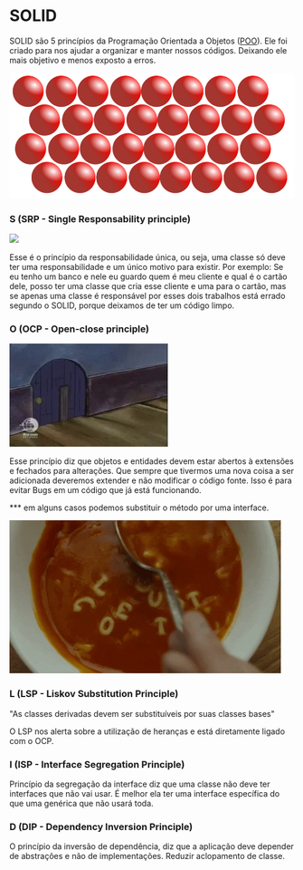 # SOLID

SOLID são 5 princípios da Programação Orientada a Objetos ([POO](https://pt.wikipedia.org/wiki/Programa%C3%A7%C3%A3o_orientada_a_objetos)).
Ele foi criado para nos ajudar a organizar e manter nossos códigos. Deixando ele mais objetivo e menos exposto a erros.
<div style="align: center">
  <img src="https://github.com/coderanac/waffle-betizado/blob/master/assets-waffles/Solid.png" />
</div>

### S (SRP - Single Responsability principle)

<img src="https://github.com/coderanac/waffle-betizado/blob/master/assets-waffles/single.gif" />

Esse é o princípio da responsabilidade única, ou seja, uma classe só deve ter uma responsabilidade e um único motivo para existir. Por exemplo:
Se eu tenho um banco e nele eu guardo quem é meu cliente e qual é o cartão dele, posso ter uma classe que cria esse cliente e uma para o cartão, mas se apenas uma classe
é responsável por esses dois trabalhos está errado segundo o SOLID, porque deixamos de ter um código limpo.

### O (OCP - Open-close principle)

<img src="https://github.com/coderanac/waffle-betizado/blob/master/assets-waffles/open-close.gif" />

Esse princípio diz que objetos e entidades devem estar abertos à extensões e fechados para alterações. Que sempre que tivermos uma nova coisa a ser adicionada deveremos
extender e não modificar o código fonte. Isso é para evitar Bugs em um código que já está funcionando.

*** em alguns casos podemos substituir o método por uma interface.

<img src="https://github.com/coderanac/waffle-betizado/blob/master/assets-waffles/soup-letter.gif" />

### L (LSP - Liskov Substitution Principle)

"As classes derivadas devem ser substituíveis por suas classes bases"

O LSP nos alerta sobre a utilização de heranças e está diretamente ligado com o OCP.

### I (ISP - Interface Segregation Principle)

Princípio da segregação da interface diz que uma classe não deve ter interfaces que não vai usar. É melhor ela ter uma interface específica do que uma genérica que não
usará toda.

### D (DIP - Dependency Inversion Principle)

O princípio da inversão de dependência, diz que a aplicação deve depender de abstrações e não de implementações. Reduzir aclopamento de classe.
